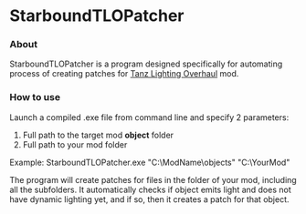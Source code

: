 # StarboundTLOPatcher
### About
StarboundTLOPatcher is a program designed specifically for automating process of creating patches for [Tanz Lighting Overhaul](https://steamcommunity.com/sharedfiles/filedetails/?id=729467376) mod.

### How to use
Launch a compiled .exe file from command line and specify 2 parameters:
1. Full path to the target mod **object** folder
2. Full path to your mod folder

Example: StarboundTLOPatcher.exe "C:\ModName\objects" "C:\YourMod"

The program will create patches for files in the folder of your mod, including all the subfolders. It automatically checks if object emits light and does not have dynamic lighting yet, and if so, then it creates a patch for that object.
